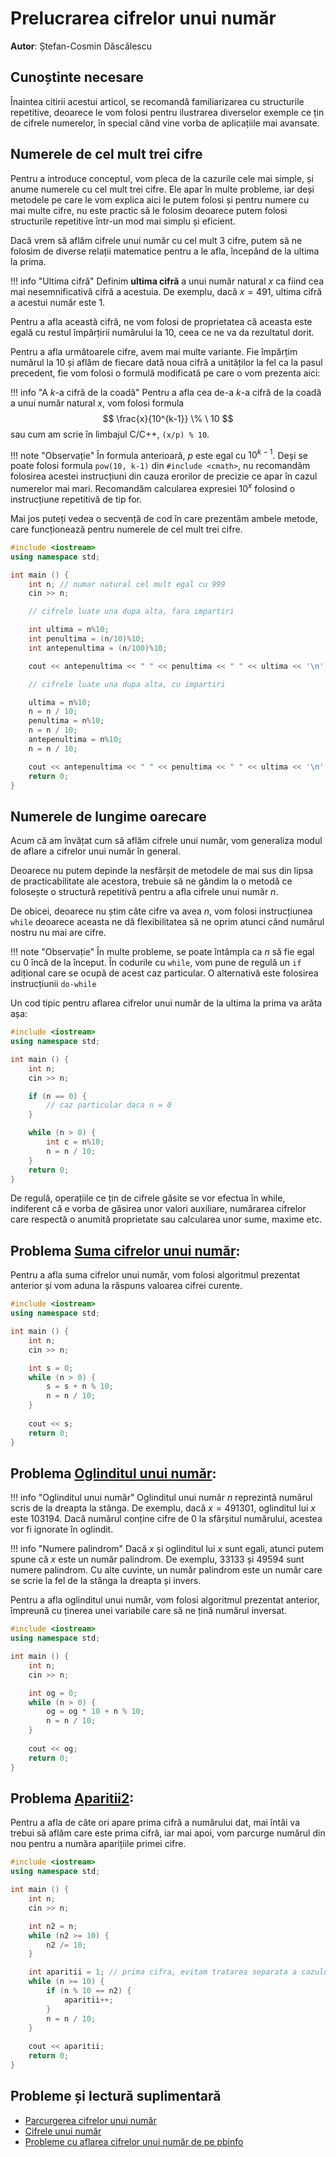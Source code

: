 # Prelucrarea cifrelor unui număr

**Autor**: Ștefan-Cosmin Dăscălescu

## Cunoștinte necesare

Înaintea citirii acestui articol, se recomandă familiarizarea cu structurile repetitive, deoarece le vom folosi pentru ilustrarea diverselor exemple ce țin de cifrele numerelor, în special când vine vorba de aplicațiile mai avansate.

## Numerele de cel mult trei cifre

Pentru a introduce conceptul, vom pleca de la cazurile cele mai simple, și anume numerele cu cel mult trei cifre. Ele apar în multe probleme, iar deși metodele pe care le vom explica aici le putem folosi și pentru numere cu mai multe cifre, nu este practic să le folosim deoarece putem folosi structurile repetitive într-un mod mai simplu și eficient. 

Dacă vrem să aflăm cifrele unui număr cu cel mult $3$ cifre, putem să ne folosim de diverse relații matematice pentru a le afla, începând de la ultima la prima. 

!!! info "Ultima cifră" 
    Definim **ultima cifră** a unui număr natural $x$ ca fiind cea mai nesemnificativă cifră a acestuia. De exemplu, dacă $x = 491$, ultima cifră a acestui număr este $1$.

Pentru a afla această cifră, ne vom folosi de proprietatea că aceasta este egală cu restul împărțirii numărului la $10$, ceea ce ne va da rezultatul dorit. 

Pentru a afla următoarele cifre, avem mai multe variante. Fie împărțim numărul la $10$ și aflăm de fiecare dată noua cifră a unităților la fel ca la pasul precedent, fie vom folosi o formulă modificată pe care o vom prezenta aici:

!!! info "A $k$-a cifră de la coadă" 
    Pentru a afla cea de-a $k$-a cifră de la coadă a unui număr natural $x$, vom folosi formula 
    $$
    \frac{x}{10^{k-1}} \% \ 10
    $$ sau cum am scrie în limbajul C/C++, `(x/p) % 10`.

!!! note "Observație"
     În formula anterioară, $p$ este egal cu $10^{k-1}$. Deși se poate folosi formula `pow(10, k-1)` din `#include <cmath>`, nu recomandăm folosirea acestei instrucțiuni din cauza erorilor de precizie ce apar în cazul numerelor mai mari. Recomandăm calcularea expresiei $10^x$ folosind o instrucțiune repetitivă de tip for.

Mai jos puteți vedea o secvență de cod în care prezentăm ambele metode, care funcționează pentru numerele de cel mult trei cifre. 

```cpp
#include <iostream>
using namespace std;

int main () {
    int n; // numar natural cel mult egal cu 999
    cin >> n;

    // cifrele luate una dupa alta, fara impartiri 

    int ultima = n%10;
    int penultima = (n/10)%10;
    int antepenultima = (n/100)%10;

    cout << antepenultima << " " << penultima << " " << ultima << '\n';

    // cifrele luate una dupa alta, cu impartiri 

    ultima = n%10; 
    n = n / 10;
    penultima = n%10;
    n = n / 10;
    antepenultima = n%10;
    n = n / 10;

    cout << antepenultima << " " << penultima << " " << ultima << '\n';
    return 0;
}
```

## Numerele de lungime oarecare

Acum că am învățat cum să aflăm cifrele unui număr, vom generaliza modul de aflare a cifrelor unui număr în general.

Deoarece nu putem depinde la nesfârșit de metodele de mai sus din lipsa de practicabilitate ale acestora, trebuie să ne gândim la o metodă ce folosește o structură repetitivă pentru a afla cifrele unui număr $n$. 

De obicei, deoarece nu știm câte cifre va avea $n$, vom folosi instrucțiunea `while` deoarece aceasta ne dă flexibilitatea să ne oprim atunci când numărul nostru nu mai are cifre. 

!!! note "Observație"
     În multe probleme, se poate întâmpla ca $n$ să fie egal cu $0$ încă de la început. În codurile cu `while`, vom pune de regulă un `if` adițional care se ocupă de acest caz particular. O alternativă este folosirea instrucțiunii `do-while`

Un cod tipic pentru aflarea cifrelor unui număr de la ultima la prima va arăta așa:

```cpp
#include <iostream>
using namespace std;

int main () {
    int n; 
    cin >> n;

    if (n == 0) {
        // caz particular daca n = 0
    }

    while (n > 0) {
        int c = n%10;
        n = n / 10;
    }
    return 0;
}
```

De regulă, operațiile ce țin de cifrele găsite se vor efectua în while, indiferent că e vorba de găsirea unor valori auxiliare, numărarea cifrelor care respectă o anumită proprietate sau calcularea unor sume, maxime etc. 

## Problema [Suma cifrelor unui număr](https://www.pbinfo.ro/probleme/10/suma-cifrelor): 

Pentru a afla suma cifrelor unui număr, vom folosi algoritmul prezentat anterior și vom aduna la răspuns valoarea cifrei curente.

```cpp
#include <iostream>
using namespace std;

int main () {
    int n; 
    cin >> n;

    int s = 0;
    while (n > 0) {
        s = s + n % 10;
        n = n / 10;
    }
    
    cout << s;
    return 0;
}
```

## Problema [Oglinditul unui număr](https://www.pbinfo.ro/probleme/69/oglindit): 

!!! info "Oglinditul unui număr" 
    Oglinditul unui număr $n$ reprezintă numărul scris de la dreapta la stânga. De exemplu, dacă $x = 491301$, oglinditul lui $x$ este $103194$. Dacă numărul conține cifre de $0$ la sfârșitul numărului, acestea vor fi ignorate în oglindit. 

!!! info "Numere palindrom"
    Dacă $x$ și oglinditul lui $x$ sunt egali, atunci putem spune că $x$ este un număr palindrom. De exemplu, $33133$ și $49594$ sunt numere palindrom. Cu alte cuvinte, un număr palindrom este un număr care se scrie la fel de la stânga la dreapta și invers.

Pentru a afla oglinditul unui număr, vom folosi algoritmul prezentat anterior, împreună cu ținerea unei variabile care să ne țină numărul inversat.

```cpp
#include <iostream>
using namespace std;

int main () {
    int n; 
    cin >> n;

    int og = 0;
    while (n > 0) {
        og = og * 10 + n % 10;
        n = n / 10;
    }
    
    cout << og;
    return 0;
}
```

## Problema [Aparitii2](https://www.pbinfo.ro/probleme/108/aparitii2): 

Pentru a afla de câte ori apare prima cifră a numărului dat, mai întâi va trebui să aflăm care este prima cifră, iar mai apoi, vom parcurge numărul din nou pentru a număra aparițiile primei cifre. 

```cpp
#include <iostream>
using namespace std;

int main () {
    int n; 
    cin >> n;

    int n2 = n;
    while (n2 >= 10) {
        n2 /= 10;
    }

    int aparitii = 1; // prima cifra, evitam tratarea separata a cazului n = 0
    while (n >= 10) {
        if (n % 10 == n2) {
            aparitii++;
        }
        n = n / 10;
    }
    
    cout << aparitii;
    return 0;
}
```

## Probleme și lectură suplimentară

* [Parcurgerea cifrelor unui număr](https://cppi.sync.ro/materia/parcurgerea_cifrelor_unui_numar.html)
* [Cifrele unui număr](https://www.pbinfo.ro/articole/65/cifrele-unui-numar)
* [Probleme cu aflarea cifrelor unui număr de pe pbinfo](https://www.pbinfo.ro/?pagina=probleme-lista&tag=5&start=0)



